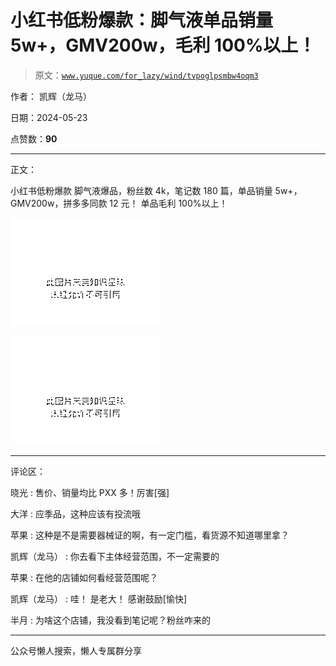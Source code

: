 # 小红书低粉爆款：脚气液单品销量 5w+，GMV200w，毛利 100%以上！

> 原文：[`www.yuque.com/for_lazy/wind/tvpoglpsmbw4oqm3`](https://www.yuque.com/for_lazy/wind/tvpoglpsmbw4oqm3)

作者： 凯辉（龙马）

日期：2024-05-23

点赞数：**90**

* * *

正文：

小红书低粉爆款 脚气液爆品，粉丝数 4k，笔记数 180 篇，单品销量 5w+，GMV200w，拼多多同款 12 元！ 单品毛利 100%以上！

![](img/35d29e624d4617a17cc2fb72af6abbb9.png)

![](img/43e6a46b5ad06d319b31e440c0a73898.png)

* * *

评论区：

晓光 : 售价、销量均比 PXX 多！厉害[强]

大洋 : 应季品，这种应该有投流哦

苹果 : 这种是不是需要器械证的啊，有一定门槛，看货源不知道哪里拿？

凯辉（龙马） : 你去看下主体经营范围，不一定需要的

苹果 : 在他的店铺如何看经营范围呢？

凯辉（龙马） : 哇！ 是老大！ 感谢鼓励[愉快]

半月 : 为啥这个店铺，我没看到笔记呢？粉丝咋来的

* * *

公众号懒人搜索，懒人专属群分享